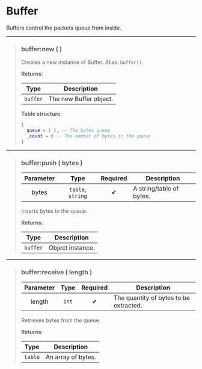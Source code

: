 # Buffer
Buffers control the packets queue from inside.

---
>### buffer:new (  )
>
>Creates a new instance of Buffer. Alias: `buffer()`.
>
>**Returns**:
>
>| Type | Description |
>| :-: | - |
>| `buffer` | The new Buffer object. |
>
>**Table structure**:
>```Lua
>{
>	queue = { }, -- The bytes queue
>	_count = 0 -- The number of bytes in the queue
>}
>```
>
---
>### buffer:push ( bytes )
>| Parameter | Type | Required | Description |
>| :-: | :-: | :-: | - |
>| bytes | `table`, `string` | ✔ | A string/table of bytes. |
>
>Inserts bytes to the queue.
>
>**Returns**:
>
>| Type | Description |
>| :-: | - |
>| `buffer` | Object instance. |
>
---
>### buffer:receive ( length )
>| Parameter | Type | Required | Description |
>| :-: | :-: | :-: | - |
>| length | `int` | ✔ | The quantity of bytes to be extracted. |
>
>Retrieves bytes from the queue.
>
>**Returns**:
>
>| Type | Description |
>| :-: | - |
>| `table` | An array of bytes.  |
>